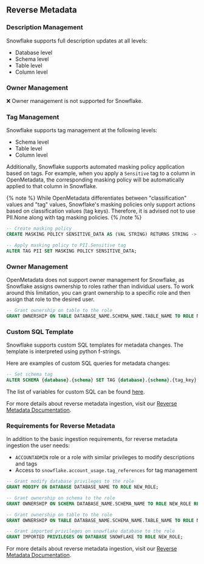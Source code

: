 
## Reverse Metadata

### Description Management

Snowflake supports full description updates at all levels:
- Database level
- Schema level
- Table level
- Column level

### Owner Management

❌ Owner management is not supported for Snowflake.

### Tag Management

Snowflake supports tag management at the following levels:
- Schema level
- Table level
- Column level

Additionally, Snowflake supports automated masking policy application based on tags. For example, when you apply a `Sensitive` tag to a column in OpenMetadata, the corresponding masking policy will be automatically applied to that column in Snowflake.

{% note %}
While OpenMetadata differentiates between "classification" values and "tag" values, Snowflake's masking policies only support actions based on classification values (tag keys). Therefore, it is advised not to use PII.None along with tag masking policies.
{% /note %}

```sql
-- Create masking policy
CREATE MASKING POLICY SENSITIVE_DATA AS (VAL STRING) RETURNS STRING -> CASE WHEN VAL IS NOT NULL THEN '**********' ELSE NULL END;

-- Apply masking policy to PII.Sensitive tag
ALTER TAG PII SET MASKING POLICY SENSITIVE_DATA;
```

### Owner Management

OpenMetadata does not support owner management for Snowflake, as Snowflake assigns ownership to roles rather than individual users.
To work around this limitation, you can grant ownership to a specific role and then assign that role to the desired user.

```sql
-- Grant ownership on table to the role
GRANT OWNERSHIP ON TABLE DATABASE_NAME.SCHEMA_NAME.TABLE_NAME TO ROLE NEW_ROLE REVOKE CURRENT GRANTS;
```


### Custom SQL Template

Snowflake supports custom SQL templates for metadata changes. The template is interpreted using python f-strings.

Here are examples of custom SQL queries for metadata changes:

```sql
-- Set schema tag
ALTER SCHEMA {database}.{schema} SET TAG {database}.{schema}.{tag_key} = '{tag_value}';
```

The list of variables for custom SQL can be found [here](https://docs.getcollate.io/connectors/ingestion/workflows/reverse-metadata#custom-sql-template).

For more details about reverse metadata ingestion, visit our [Reverse Metadata Documentation](https://docs.getcollate.io/connectors/ingestion/workflows/reverse-metadata).

### Requirements for Reverse Metadata

In addition to the basic ingestion requirements, for reverse metadata ingestion the user needs:
- `ACCOUNTADMIN` role or a role with similar privileges to modify descriptions and tags
- Access to `snowflake.account_usage.tag_references` for tag management

```sql
-- Grant modify database privileges to the role
GRANT MODIFY ON DATABASE DATABASE_NAME TO ROLE NEW_ROLE;

-- Grant ownership on schema to the role
GRANT OWNERSHIP ON SCHEMA DATABASE_NAME.SCHEMA_NAME TO ROLE NEW_ROLE REVOKE CURRENT GRANTS;

-- Grant ownership on table to the role
GRANT OWNERSHIP ON TABLE DATABASE_NAME.SCHEMA_NAME.TABLE_NAME TO ROLE NEW_ROLE REVOKE CURRENT GRANTS;

-- Grant imported privileges on snowflake database to the role
GRANT IMPORTED PRIVILEGES ON DATABASE SNOWFLAKE TO ROLE NEW_ROLE;
```

For more details about reverse metadata ingestion, visit our [Reverse Metadata Documentation](https://docs.getcollate.io/connectors/ingestion/workflows/reverse-metadata).
